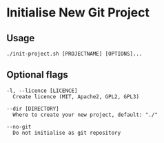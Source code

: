 # Initialise New Git Project

## Usage

```
./init-project.sh [PROJECTNAME] [OPTIONS]...
```

## Optional flags

```
-l, --licence [LICENCE]
  Create licence (MIT, Apache2, GPL2, GPL3)
  
--dir [DIRECTORY]
  Where to create your new project, default: "./"
  
--no-git
  Do not initialise as git repository
  
```
